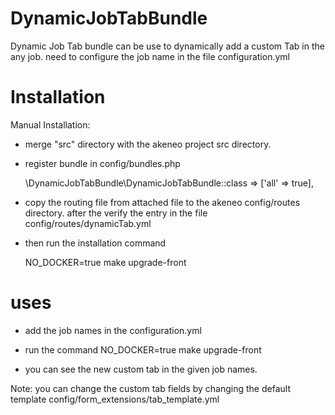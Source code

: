 # DynamicJobTabBundle

Dynamic Job Tab bundle can be use to dynamically add a custom Tab in the any job. need to configure the job name in the file configuration.yml


# Installation

Manual Installation:

- merge "src" directory with the akeneo project src directory.

- register bundle in config/bundles.php

    \DynamicJobTabBundle\DynamicJobTabBundle::class => ['all' => true],

- copy the routing file from attached file to the akeneo config/routes directory. after the verify the entry in the file config/routes/dynamicTab.yml

- then run the installation command

    NO_DOCKER=true make upgrade-front


# uses

- add the job names in the configuration.yml
- run the command 
    NO_DOCKER=true make upgrade-front

- you can see the new custom tab in the given job names.


Note: you can change the custom tab fields by changing the default template config/form_extensions/tab_template.yml